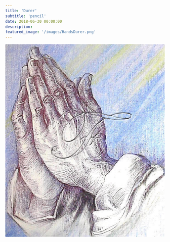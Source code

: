 ```yaml
---
title: 'Durer'
subtitle: 'pencil'
date: 2018-06-30 00:00:00
description:
featured_image: '/images/HandsDurer.png'
---
```


![](/images/HandsDurer.png)

